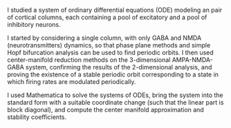
I studied a system of ordinary differential equations (ODE) modeling an pair of cortical columns, each containing  a pool of excitatory and a pool of inhibitory neurons. 

I started by considering a single column, with only GABA and NMDA (neurotransmitters) dynamics, so that phase plane methods and simple Hopf bifurcation analysis can be used to find periodic orbits. I then used center-manifold reduction methods on the 3-dimensional AMPA-NMDA-GABA system, confirming the results of the 2-dimensional analysis, and proving the existence of a stable periodic orbit corresponding to a state in which firing rates are modulated periodically. 

I used Mathematica to solve the systems of ODEs, bring the system into the standard form with a suitable coordinate change (such that the linear part is block diagonal), and compute the center manifold approximation and stability coefficients.
